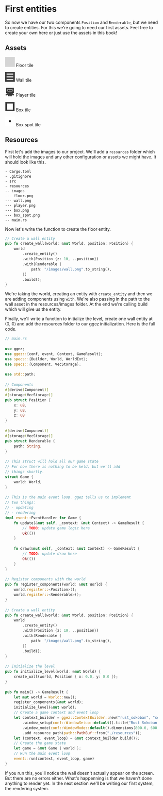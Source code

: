 # First entities

So now we have our two components `Position` and `Renderable`, but we need to create entities. For this we're going to need our first assets. Feel free to create your own here or just use the assets in this book!

## Assets

![Floor tile](./images/floor.png)
Floor tile

![Wall tile](./images/wall.png)
Wall tile

![Player tile](./images/player.png)
Player tile

![Box tile](./images/box.png)
Box tile

![Box tile](./images/box_spot.png)
Box spot tile

## Resources

First let's add the images to our project. We'll add a `resources` folder which will hold the images and any other configuration or assets we might have. It should look like this.

```
- Cargo.toml
- .gitignore
- src
- resources
-- images
--- floor.png
--- wall.png
--- player.png
--- box.png
--- box_spot.png
-- main.rs
```

Now let's write the function to create the floor entity.

```rust
// Create a wall entity
pub fn create_wall(world: &mut World, position: Position) {
    world
        .create_entity()
        .with(Position {z: 10, ..position})
        .with(Renderable {
            path: "/images/wall.png".to_string(),
        })
        .build();
}
```

We're taking the world, creating an entity with `create_entity` and then we are adding components using `with`. We're also passing in the path to the wall asset in the resources/images folder. At the end we're calling build which will give us the entity.

Finally, we'll write a function to initialize the level, create one wall entity at (0, 0) and add the resources folder to our ggez initialization. Here is the full code.

```rust
// main.rs

use ggez;
use ggez::{conf, event, Context, GameResult};
use specs::{Builder, World, WorldExt};
use specs::{Component, VecStorage};

use std::path;

// Components
#[derive(Component)]
#[storage(VecStorage)]
pub struct Position {
    x: u8,
    y: u8,
    z: u8
}

#[derive(Component)]
#[storage(VecStorage)]
pub struct Renderable {
    path: String,
}

// This struct will hold all our game state
// For now there is nothing to be held, but we'll add
// things shortly.
struct Game {
    world: World,
}

// This is the main event loop. ggez tells us to implement
// two things:
// - updating
// - rendering
impl event::EventHandler for Game {
    fn update(&mut self, _context: &mut Context) -> GameResult {
        // TODO: update game logic here
        Ok(())
    }

    fn draw(&mut self, _context: &mut Context) -> GameResult {
        // TODO: update draw here
        Ok(())
    }
}

// Register components with the world
pub fn register_components(world: &mut World) {
    world.register::<Position>();
    world.register::<Renderable>();
}

// Create a wall entity
pub fn create_wall(world: &mut World, position: Position) {
    world
        .create_entity()
        .with(Position {z: 10, ..position})
        .with(Renderable {
            path: "/images/wall.png".to_string(),
        })
        .build();
}

// Initialize the level
pub fn initialize_level(world: &mut World) {
    create_wall(world, Position { x: 0.0, y: 0.0 });
}

pub fn main() -> GameResult {
    let mut world = World::new();
    register_components(&mut world);
    initialize_level(&mut world);
    // Create a game context and event loop
    let context_builder = ggez::ContextBuilder::new("rust_sokoban", "sokoban")
        .window_setup(conf::WindowSetup::default().title("Rust Sokoban!"))
        .window_mode(conf::WindowMode::default().dimensions(800.0, 600.0))
        .add_resource_path(path::PathBuf::from("./resources"));
    let (context, event_loop) = &mut context_builder.build()?;
    // Create the game state
    let game = &mut Game { world };
    // Run the main event loop
    event::run(context, event_loop, game)
}
```

If you run this, you'll notice the wall doesn't actually appear on the screen. But there are no errors either. What's happenning is that we haven't done anything to render yet. In the next section we'll be writing our first system, the rendering system.

